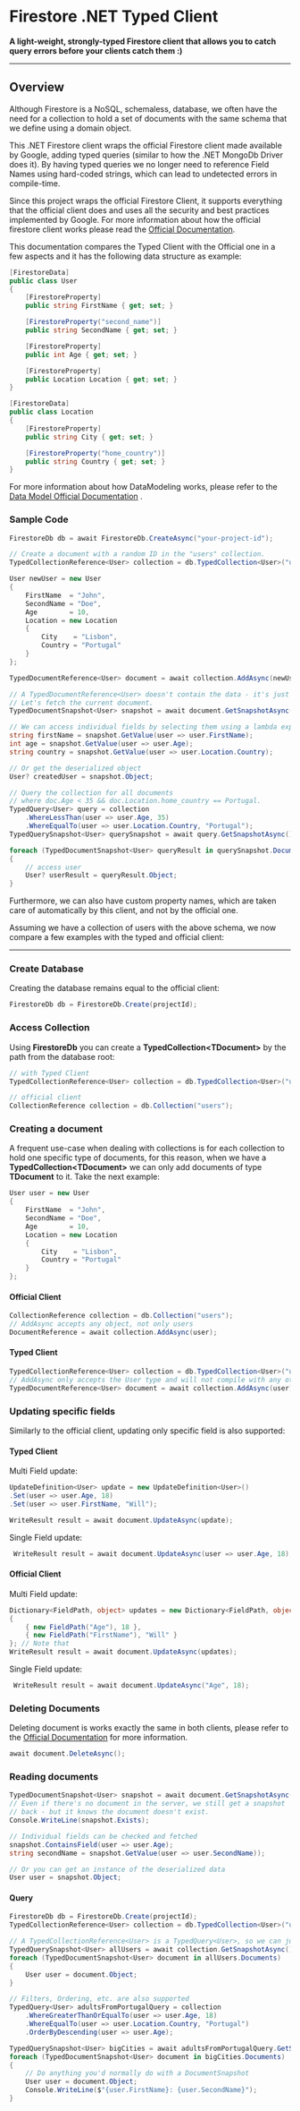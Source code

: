 # Firestore .NET Typed Client

**A light-weight, strongly-typed Firestore client that allows you to catch query errors before your clients catch
them :)**

---

## Overview

Although Firestore is a NoSQL, schemaless, database, we often have the need for a collection to hold a set of documents
with the same schema that we define using a domain object.

This .NET Firestore client wraps the official Firestore client made available by Google, adding typed queries (similar
to how the .NET MongoDb Driver does it). By having typed queries we no longer need to reference Field Names using
hard-coded strings, which can lead to undetected errors in compile-time.

Since this project wraps the official Firestore Client, it supports everything that the official client does and uses
all the security and best practices implemented by Google.
For more information about how the official firestore client works please read
the [Official Documentation](https://cloud.google.com/dotnet/docs/reference/Google.Cloud.Firestore/latest).

This documentation compares the Typed Client with the Official one in a few aspects and it has the following data
structure as example:

```csharp
[FirestoreData]
public class User
{
    [FirestoreProperty]
    public string FirstName { get; set; }

    [FirestoreProperty("second_name")]
    public string SecondName { get; set; }

    [FirestoreProperty]
    public int Age { get; set; }

    [FirestoreProperty]
    public Location Location { get; set; }
}

[FirestoreData]
public class Location
{
    [FirestoreProperty]
    public string City { get; set; }

    [FirestoreProperty("home_country")]
    public string Country { get; set; }
}
```

For more information about how DataModeling works, please refer to
the [Data Model Official Documentation](https://cloud.google.com/dotnet/docs/reference/Google.Cloud.Firestore/latest/datamodel)
.

### Sample Code

```csharp
FirestoreDb db = await FirestoreDb.CreateAsync("your-project-id");

// Create a document with a random ID in the "users" collection.
TypedCollectionReference<User> collection = db.TypedCollection<User>("users");

User newUser = new User
{
    FirstName  = "John",
    SecondName = "Doe",
    Age        = 10,
    Location = new Location
    {
        City    = "Lisbon",
        Country = "Portugal"
    }
};

TypedDocumentReference<User> document = await collection.AddAsync(newUser);

// A TypedDocumentReference<User> doesn't contain the data - it's just a path.
// Let's fetch the current document.
TypedDocumentSnapshot<User> snapshot = await document.GetSnapshotAsync();

// We can access individual fields by selecting them using a lambda expression
string firstName = snapshot.GetValue(user => user.FirstName);
int age = snapshot.GetValue(user => user.Age);
string country = snapshot.GetValue(user => user.Location.Country);

// Or get the deserialized object
User? createdUser = snapshot.Object;

// Query the collection for all documents 
// where doc.Age < 35 && doc.Location.home_country == Portugal.
TypedQuery<User> query = collection
    .WhereLessThan(user => user.Age, 35)
    .WhereEqualTo(user => user.Location.Country, "Portugal");
TypedQuerySnapshot<User> querySnapshot = await query.GetSnapshotAsync();

foreach (TypedDocumentSnapshot<User> queryResult in querySnapshot.Documents)
{
    // access user
    User? userResult = queryResult.Object;
}
```

Furthermore, we can also have custom property names, which are taken care of automatically by this client, and not by
the official one.

Assuming we have a collection of users with the above schema, we now compare a few examples with the typed and official
client:

---

### Create Database

Creating the database remains equal to the official client:

```csharp
FirestoreDb db = FirestoreDb.Create(projectId);
```

### Access Collection

Using **FirestoreDb** you can create a **TypedCollection\<TDocument>** by the path from the database root:

```csharp
// with Typed Client
TypedCollectionReference<User> collection = db.TypedCollection<User>("users"); 

// official client
CollectionReference collection = db.Collection("users");
```

### Creating a document

A frequent use-case when dealing with collections is for each collection to hold one specific type of documents, for
this reason, when we
have a **TypedCollection\<TDocument>** we can only add documents of type **TDocument** to it.
Take the next example:

```csharp
User user = new User
{
    FirstName  = "John",
    SecondName = "Doe",
    Age        = 10,
    Location = new Location
    {
        City    = "Lisbon",
        Country = "Portugal"
    }
};
```

#### Official Client

```csharp
CollectionReference collection = db.Collection("users");
// AddAsync accepts any object, not only users
DocumentReference = await collection.AddAsync(user); 
```

#### Typed Client

```csharp
TypedCollectionReference<User> collection = db.TypedCollection<User>("users");
// AddAsync only accepts the User type and will not compile with any other type
TypedDocumentReference<User> document = await collection.AddAsync(user); 
```

### Updating specific fields

Similarly to the official client, updating only specific field is also supported:

#### Typed Client

Multi Field update:

```csharp
UpdateDefinition<User> update = new UpdateDefinition<User>()
.Set(user => user.Age, 18)
.Set(user => user.FirstName, "Will");

WriteResult result = await document.UpdateAsync(update);
```

Single Field update:

```csharp
 WriteResult result = await document.UpdateAsync(user => user.Age, 18);
```

#### Official Client

Multi Field update:

```csharp
Dictionary<FieldPath, object> updates = new Dictionary<FieldPath, object>
{
    { new FieldPath("Age"), 18 },
    { new FieldPath("FirstName"), "Will" }
}; // Note that 
WriteResult result = await document.UpdateAsync(updates);
```

Single Field update:

```csharp
 WriteResult result = await document.UpdateAsync("Age", 18);
```

### Deleting Documents

Deleting document is works exactly the same in both clients, please refer to
the [Official Documentation](https://cloud.google.com/dotnet/docs/reference/Google.Cloud.Firestore/latest/userguide#deleting-a-document)
for more information.

```csharp
await document.DeleteAsync();
```

### Reading documents

```csharp
TypedDocumentSnapshot<User> snapshot = await document.GetSnapshotAsync();
// Even if there's no document in the server, we still get a snapshot
// back - but it knows the document doesn't exist.
Console.WriteLine(snapshot.Exists);

// Individual fields can be checked and fetched
snapshot.ContainsField(user => user.Age); 
string secondName = snapshot.GetValue(user => user.SecondName)); 

// Or you can get an instance of the deserialized data
User user = snapshot.Object;
```

#### Query

```csharp
FirestoreDb db = FirestoreDb.Create(projectId);
TypedCollectionReference<User> collection = db.TypedCollection<User>("users");

// A TypedCollectionReference<User> is a TypedQuery<User>, so we can just fetch everything
TypedQuerySnapshot<User> allUsers = await collection.GetSnapshotAsync();
foreach (TypedDocumentSnapshot<User> document in allUsers.Documents)
{
    User user = document.Object; 
}

// Filters, Ordering, etc. are also supported
TypedQuery<User> adultsFromPortugalQuery = collection
    .WhereGreaterThanOrEqualTo(user => user.Age, 18)
    .WhereEqualTo(user => user.Location.Country, "Portugal")
    .OrderByDescending(user => user.Age);

TypedQuerySnapshot<User> bigCities = await adultsFromPortugalQuery.GetSnapshotAsync();
foreach (TypedDocumentSnapshot<User> document in bigCities.Documents)
{
    // Do anything you'd normally do with a DocumentSnapshot
    User user = document.Object;
    Console.WriteLine($"{user.FirstName}: {user.SecondName}");
}
```